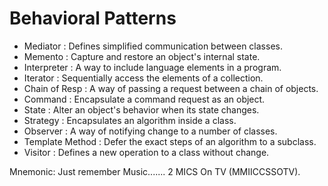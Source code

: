# Behavioral Patterns

- Mediator : Defines simplified communication between classes.
- Memento : Capture and restore an object's internal state.
- Interpreter : A way to include language elements in a program.
- Iterator : Sequentially access the elements of a collection.
- Chain of Resp : A way of passing a request between a chain of objects.
- Command : Encapsulate a command request as an object.
- State : Alter an object's behavior when its state changes.
- Strategy : Encapsulates an algorithm inside a class.
- Observer : A way of notifying change to a number of classes.
- Template Method : Defer the exact steps of an algorithm to a subclass.
- Visitor : Defines a new operation to a class without change.

Mnemonic: Just remember Music....... 2 MICS On TV (MMIICCSSOTV).